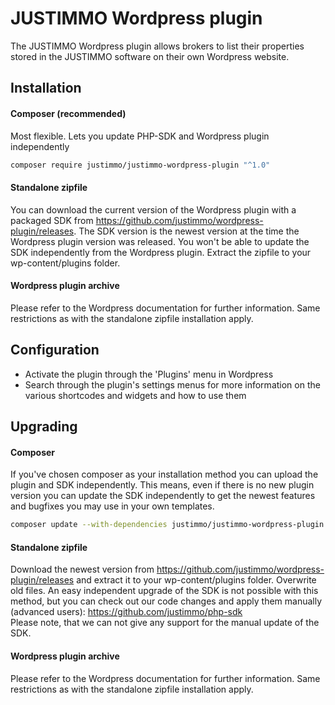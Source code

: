 # JUSTIMMO Wordpress plugin

The JUSTIMMO Wordpress plugin allows brokers to list their properties stored in the JUSTIMMO software on their own Wordpress website.

## Installation

#### Composer (recommended)
Most flexible. Lets you update PHP-SDK and Wordpress plugin independently
```bash
composer require justimmo/justimmo-wordpress-plugin "^1.0"
```

#### Standalone zipfile
You can download the current version of the Wordpress plugin with a packaged SDK from https://github.com/justimmo/wordpress-plugin/releases.
The SDK version is the newest version at the time the Wordpress plugin version was released. You won't be able to update the SDK independently from the Wordpress plugin.
Extract the zipfile to your wp-content/plugins folder.

#### Wordpress plugin archive
Please refer to the Wordpress documentation for further information. Same restrictions as with the standalone zipfile installation apply.

## Configuration

* Activate the plugin through the 'Plugins' menu in Wordpress
* Search through the plugin's settings menus for more information on the various shortcodes and widgets and how to use them

## Upgrading

#### Composer
If you've chosen composer as your installation method you can upload the plugin and SDK independently.
This means, even if there is no new plugin version you can update the SDK independently to get the newest features and bugfixes you may use in your own templates.
```bash
composer update --with-dependencies justimmo/justimmo-wordpress-plugin
```

#### Standalone zipfile
Download the newest version from https://github.com/justimmo/wordpress-plugin/releases and extract it to your wp-content/plugins folder. Overwrite old files.
An easy independent upgrade of the SDK is not possible with this method, but you can check out our code changes and apply them manually (advanced users): https://github.com/justimmo/php-sdk  
Please note, that we can not give any support for the manual update of the SDK.

#### Wordpress plugin archive
Please refer to the Wordpress documentation for further information. Same restrictions as with the standalone zipfile installation apply.
